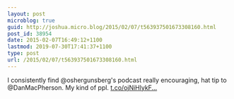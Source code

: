 ```yaml
---
layout: post
microblog: true
guid: http://joshua.micro.blog/2015/02/07/t563937501673308160.html
post_id: 38954
date: 2015-02-07T16:49:12+1100
lastmod: 2019-07-30T17:41:37+1100
type: post
url: /2015/02/07/t563937501673308160.html
---
```

I consistently find @oshergunsberg's podcast really encouraging, hat tip to @DanMacPherson. My kind of ppl. 
[t.co/ojNiHlykF...](http://t.co/ojNiHlykFv)
